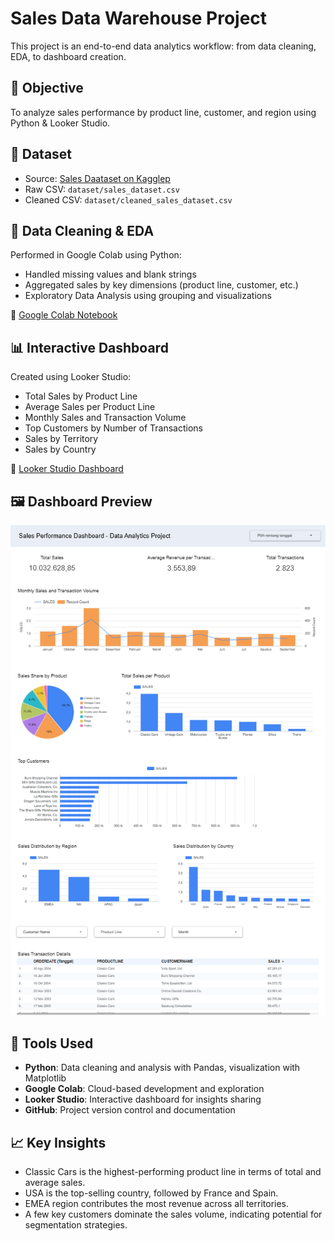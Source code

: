 # Sales Data Warehouse Project

This project is an end-to-end data analytics workflow: from data cleaning, EDA, to dashboard creation.

## 📌 Objective
To analyze sales performance by product line, customer, and region using Python & Looker Studio.

## 📁 Dataset
- Source: [Sales Daataset on Kagglep](https://www.kaggle.com/datasets/kyanyoga/sample-sales-data/data) 
- Raw CSV: `dataset/sales_dataset.csv`
- Cleaned CSV: `dataset/cleaned_sales_dataset.csv`


## 🧪 Data Cleaning & EDA
Performed in Google Colab using Python:
- Handled missing values and blank strings
- Aggregated sales by key dimensions (product line, customer, etc.)
- Exploratory Data Analysis using grouping and visualizations

🔗 [Google Colab Notebook](https://colab.research.google.com/drive/1jiFNviJ0QoQWkM1z-5-EoIpRIflPw9Hh?usp=sharing)

## 📊 Interactive Dashboard
Created using Looker Studio:
- Total Sales by Product Line
- Average Sales per Product Line
- Monthly Sales and Transaction Volume
- Top Customers by Number of Transactions
- Sales by Territory
- Sales by Country
 
🔗 [Looker Studio Dashboard](https://lookerstudio.google.com/reporting/2e504976-0419-42a3-854a-b360ae9dd91f)

## 🖼️ Dashboard Preview

![Dashboard Overview](assets/dashboard-overview.png)


## 🧰 Tools Used
- **Python**: Data cleaning and analysis with Pandas, visualization with Matplotlib
- **Google Colab**: Cloud-based development and exploration
- **Looker Studio**: Interactive dashboard for insights sharing
- **GitHub**: Project version control and documentation

## 📈 Key Insights
- Classic Cars is the highest-performing product line in terms of total and average sales.
- USA is the top-selling country, followed by France and Spain.
- EMEA region contributes the most revenue across all territories.
- A few key customers dominate the sales volume, indicating potential for segmentation strategies.

